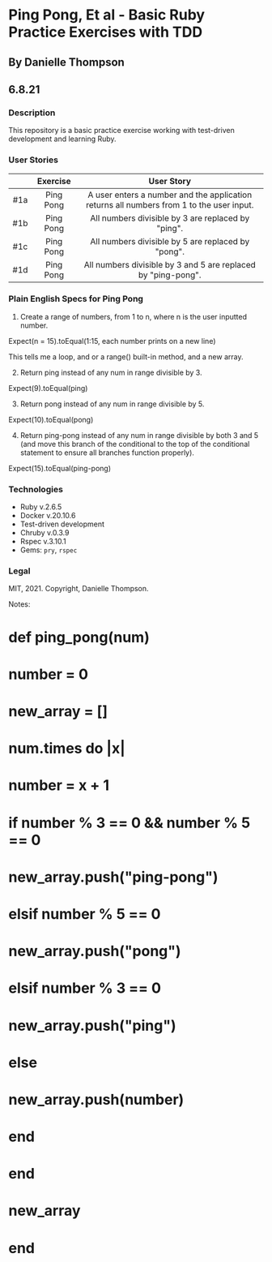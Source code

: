 # Ping Pong, Et al - Basic Ruby Practice Exercises with TDD

## By Danielle Thompson

## 6.8.21

### Description

This repository is a basic practice exercise working with test-driven development and learning Ruby.

### User Stories

|   	|   Exercise	|  User Story 	|
|:-:	|:-:	|:-:	|
|  #1a 	|  Ping Pong	|   A user enters a number and the application returns all numbers from 1 to the user input.	|
|  #1b 	|  Ping Pong 	|  All numbers divisible by 3 are replaced by "ping". 	|
|  #1c 	|  Ping Pong 	|  All numbers divisible by 5 are replaced by "pong". 	|
|  #1d 	|  Ping Pong 	|  All numbers divisible by 3 and 5 are replaced by "ping-pong". 	|

### Plain English Specs for Ping Pong

1. Create a range of numbers, from 1 to n, where n is the user inputted number.

Expect(n = 15).toEqual(1:15, each number prints on a new line)

This tells me a loop, and or a range() built-in method, and a new array.

2. Return ping instead of any num in range divisible by 3.

Expect(9).toEqual(ping)

3. Return pong instead of any num in range divisible by 5.

Expect(10).toEqual(pong)

4. Return ping-pong instead of any num in range divisible by both 3 and 5 (and move this branch of the conditional to the top of the conditional statement to ensure all branches function properly).

Expect(15).toEqual(ping-pong)

### Technologies

- Ruby v.2.6.5
- Docker v.20.10.6
- Test-driven development
- Chruby v.0.3.9
- Rspec v.3.10.1
- Gems: `pry`, `rspec`

### Legal

MIT, 2021. Copyright, Danielle Thompson.


Notes:
# def ping_pong(num)
#   number = 0
#   new_array = []
#   num.times do |x|
#     number = x + 1
#     if number % 3 == 0 && number % 5 == 0
#       new_array.push("ping-pong")
#     elsif number % 5 == 0
#       new_array.push("pong")
#     elsif number % 3 == 0
#       new_array.push("ping")
#     else
#       new_array.push(number)
#     end
#   end
#   new_array
# end
